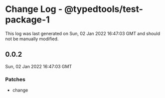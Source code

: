 # Change Log - @typedtools/test-package-1

This log was last generated on Sun, 02 Jan 2022 16:47:03 GMT and should not be manually modified.

## 0.0.2
Sun, 02 Jan 2022 16:47:03 GMT

### Patches

- change


